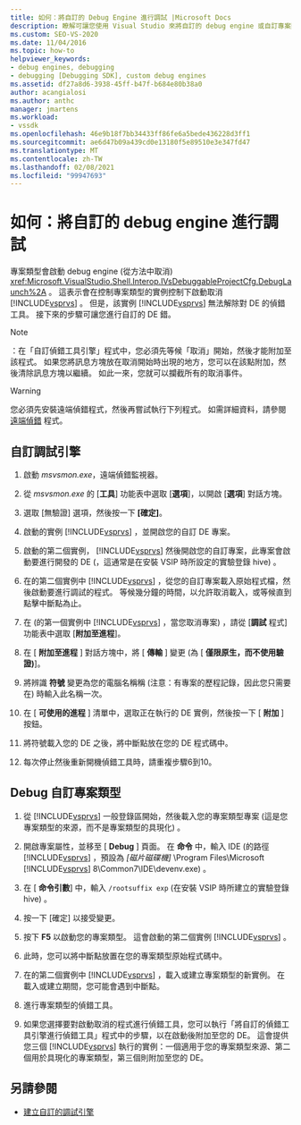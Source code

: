```yaml
---
title: 如何：將自訂的 Debug Engine 進行調試 |Microsoft Docs
description: 瞭解可讓您使用 Visual Studio 來將自訂的 debug engine 或自訂專案類型進行偵錯工具的步驟。
ms.custom: SEO-VS-2020
ms.date: 11/04/2016
ms.topic: how-to
helpviewer_keywords:
- debug engines, debugging
- debugging [Debugging SDK], custom debug engines
ms.assetid: df27a8d6-3938-45ff-b47f-b684e80b38a0
author: acangialosi
ms.author: anthc
manager: jmartens
ms.workload:
- vssdk
ms.openlocfilehash: 46e9b18f7bb34433ff86fe6a5bede436228d3ff1
ms.sourcegitcommit: ae6d47b09a439cd0e13180f5e89510e3e347fd47
ms.translationtype: MT
ms.contentlocale: zh-TW
ms.lasthandoff: 02/08/2021
ms.locfileid: "99947693"
---
```

# <a name="how-to-debug-a-custom-debug-engine"></a>如何：將自訂的 debug engine 進行調試
專案類型會啟動 debug engine (從方法中取消) <xref:Microsoft.VisualStudio.Shell.Interop.IVsDebuggableProjectCfg.DebugLaunch%2A> 。 這表示會在控制專案類型的實例控制下啟動取消 [!INCLUDE[vsprvs](../../code-quality/includes/vsprvs_md.md)] 。 但是，該實例 [!INCLUDE[vsprvs](../../code-quality/includes/vsprvs_md.md)] 無法解除對 DE 的偵錯工具。 接下來的步驟可讓您進行自訂的 DE 錯。

> [!NOTE]
> ：在「自訂偵錯工具引擎」程式中，您必須先等候「取消」開始，然後才能附加至該程式。 如果您將訊息方塊放在取消開始時出現的地方，您可以在該點附加，然後清除訊息方塊以繼續。 如此一來，您就可以攔截所有的取消事件。

> [!WARNING]
> 您必須先安裝遠端偵錯程式，然後再嘗試執行下列程式。 如需詳細資料，請參閱 [遠端偵錯](../../debugger/remote-debugging.md) 程式。

## <a name="debug-a-custom-debug-engine"></a>自訂調試引擎

1. 啟動 *msvsmon.exe*，遠端偵錯監視器。

2. 從 *msvsmon.exe* 的 [**工具**] 功能表中選取 [**選項**]，以開啟 [**選項**] 對話方塊。

3. 選取 [無驗證] 選項，然後按一下 **[確定]**。

4. 啟動的實例 [!INCLUDE[vsprvs](../../code-quality/includes/vsprvs_md.md)] ，並開啟您的自訂 DE 專案。

5. 啟動的第二個實例， [!INCLUDE[vsprvs](../../code-quality/includes/vsprvs_md.md)] 然後開啟您的自訂專案，此專案會啟動要進行開發的 DE (，這通常是在安裝 VSIP 時所設定的實驗登錄 hive) 。

6. 在的第二個實例中 [!INCLUDE[vsprvs](../../code-quality/includes/vsprvs_md.md)] ，從您的自訂專案載入原始程式檔，然後啟動要進行調試的程式。 等候幾分鐘的時間，以允許取消載入，或等候直到點擊中斷點為止。

7. 在 (的第一個實例中 [!INCLUDE[vsprvs](../../code-quality/includes/vsprvs_md.md)] ，當您取消專案) ，請從 [**調試** 程式] 功能表中選取 [**附加至進程**]。

8. 在 [ **附加至進程** ] 對話方塊中，將 [ **傳輸** ] 變更 (為 [ **僅限原生，而不使用驗證)**]。

9. 將辨識 **符號** 變更為您的電腦名稱稱 (注意：有專案的歷程記錄，因此您只需要在) 時輸入此名稱一次。

10. 在 [ **可使用的進程** ] 清單中，選取正在執行的 DE 實例，然後按一下 [ **附加** ] 按鈕。

11. 將符號載入您的 DE 之後，將中斷點放在您的 DE 程式碼中。

12. 每次停止然後重新開機偵錯工具時，請重複步驟6到10。

## <a name="debug-a-custom-project-type"></a>Debug 自訂專案類型

1. 從 [!INCLUDE[vsprvs](../../code-quality/includes/vsprvs_md.md)] 一般登錄區開始，然後載入您的專案類型專案 (這是您專案類型的來源，而不是專案類型的具現化) 。

2. 開啟專案屬性，並移至 [ **Debug** ] 頁面。 在 **命令** 中，輸入 IDE (的路徑 [!INCLUDE[vsprvs](../../code-quality/includes/vsprvs_md.md)] ，預設為 *[磁片磁碟機]* \Program Files\Microsoft [!INCLUDE[vsprvs](../../code-quality/includes/vsprvs_md.md)] 8\Common7\IDE\devenv.exe) 。

3. 在 [ **命令引數**] 中，輸入 `/rootsuffix exp` (在安裝 VSIP 時所建立的實驗登錄 hive) 。

4. 按一下 [確定]  以接受變更。

5. 按下 **F5** 以啟動您的專案類型。 這會啟動的第二個實例 [!INCLUDE[vsprvs](../../code-quality/includes/vsprvs_md.md)] 。

6. 此時，您可以將中斷點放置在您的專案類型原始程式碼中。

7. 在的第二個實例中 [!INCLUDE[vsprvs](../../code-quality/includes/vsprvs_md.md)] ，載入或建立專案類型的新實例。 在載入或建立期間，您可能會遇到中斷點。

8. 進行專案類型的偵錯工具。

9. 如果您選擇要對啟動取消的程式進行偵錯工具，您可以執行「將自訂的偵錯工具引擎進行偵錯工具」程式中的步驟，以在啟動後附加至您的 DE。 這會提供您三個 [!INCLUDE[vsprvs](../../code-quality/includes/vsprvs_md.md)] 執行的實例：一個適用于您的專案類型來源、第二個用於具現化的專案類型，第三個則附加至您的 DE。

## <a name="see-also"></a>另請參閱
- [建立自訂的調試引擎](../../extensibility/debugger/creating-a-custom-debug-engine.md)
